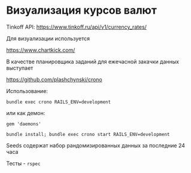 # Визуализация курсов валют

Tinkoff API: https://www.tinkoff.ru/api/v1/currency_rates/

Для визуализации используется

https://www.chartkick.com/

В качестве планировщика заданий для ежечасной закачки данных выступает

https://github.com/plashchynski/crono

Использование:

`bundle exec crono RAILS_ENV=development`

или как демон:

`gem 'daemons'`

`bundle install; bundle exec crono start RAILS_ENV=development`

Seeds содержат набор рандомизированных данных за последние 24 часа

Тесты - `rspec`